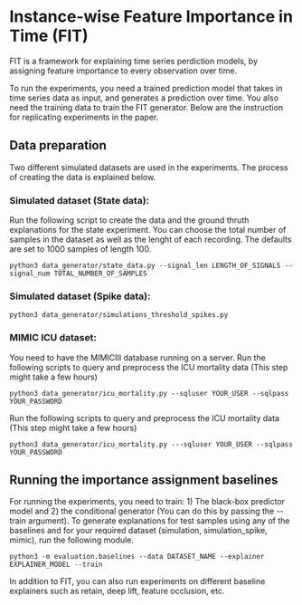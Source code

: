 # Instance-wise Feature Importance in Time (FIT)

FIT is a framework for explaining time series perdiction models, by assigning feature importance to every observation over time. 

To run the experiments, you need a trained prediction model that takes in time series data as input, and generates a prediction over time. You also need the training data to train the FIT generator. Below are the instruction for replicating experiments in the paper.

## Data preparation
Two different simulated datasets are used in the experiments. The process of creating the data is explained below.


### Simulated dataset (State data):
Run the following script to create the data and the ground thruth explanations for the state experiment. You can choose the total number of samples in the dataset as well as the lenght of each recording. The defaults are set to 1000 samples of length 100.
```
python3 data_generator/state_data.py --signal_len LENGTH_OF_SIGNALS --signal_num TOTAL_NUMBER_OF_SAMPLES
```

### Simulated dataset (Spike data):
```
python3 data_generator/simulations_threshold_spikes.py 
```

### MIMIC ICU dataset:
You need to have the MIMICIII database running on a server. Run the following scripts to query and preprocess the ICU mortality data (This step might take a few hours)
```
python3 data_generator/icu_mortality.py --sqluser YOUR_USER --sqlpass YOUR_PASSWORD
```
Run the following scripts to query and preprocess the ICU mortality data (This step might take a few hours)
```
python3 data_generator/icu_mortality.py ---sqluser YOUR_USER --sqlpass YOUR_PASSWORD
```

## Running the importance assignment baselines
For running the experiments, you need to train: 1) The black-box predictor model and 2) the conditional generator (You can do this by passing the --train argument). To generate explanations for test samples using any of the baselines and for your required dataset (simulation, simulation_spike, mimic), run the following module.

```
python3 -m evaluation.baselines --data DATASET_NAME --explainer EXPLAINER_MODEL --train
```
In addition to FIT, you can also run experiments on different baseline explainers such as retain, deep lift, feature occlusion, etc.
